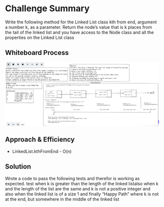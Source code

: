 # Challenge Summary
Write the following method for the Linked List class kth from end, argument a number k, as a parameter.
Return the node’s value that is k places from the tail of the linked list and you have access to the Node class and all the properties on the Linked List class
## Whiteboard Process
![image](./assets/linked-list-kth.png)

## Approach & Efficiency

* LinkedList.kthFromEnd - O(n)

## Solution

Wrote a code to pass the following tests and therefor is working as expected.
test when k is greater than the length of the linked listalso when k and the length of the list are the same and k is not a positive integer and also when the linked list is of a size 1 and finally “Happy Path” where k is not at the end, but somewhere in the middle of the linked list